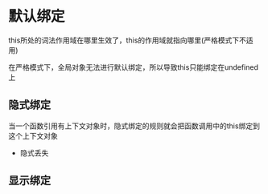 # 默认绑定

this所处的词法作用域在哪里生效了，this的作用域就指向哪里(严格模式下不适用)

在严格模式下，全局对象无法进行默认绑定，所以导致this只能绑定在undefined上

## 隐式绑定

当一个函数引用有上下文对象时，隐式绑定的规则就会把函数调用中的this绑定到这个上下文对象

- 隐式丢失

## 显示绑定